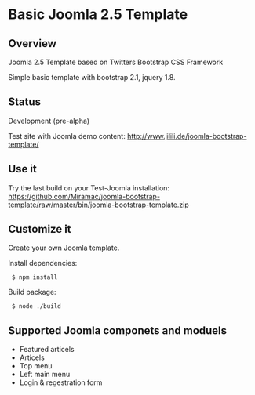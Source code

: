 Basic Joomla 2.5 Template
==================================================

Overview
--------------------------------------
Joomla 2.5 Template based on Twitters Bootstrap CSS Framework

Simple basic template with bootstrap 2.1, jquery 1.8. 

## Status

Development (pre-alpha)

Test site with Joomla demo content: http://www.jilili.de/joomla-bootstrap-template/

## Use it

 Try the last build on your Test-Joomla installation: https://github.com/Miramac/joomla-bootstrap-template/raw/master/bin/joomla-bootstrap-template.zip

## Customize it
Create your own Joomla template. 

Install dependencies:	

	 $ npm install 
	
Build package:	
	
	 $ node ./build


Supported Joomla componets and moduels
--------------------------------------
 * Featured articels
 * Articels
 * Top menu
 * Left main menu
 * Login & regestration form
 
 
 


